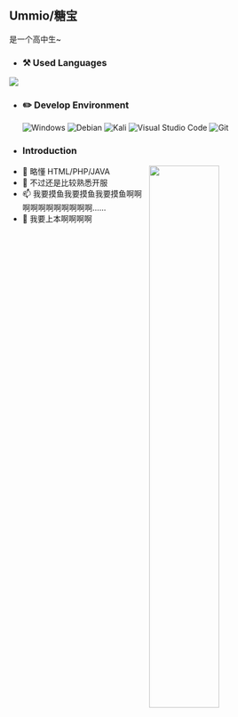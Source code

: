 ## Ummio/糖宝
是一个高中生~  
- ### :hammer_and_pick: Used Languages
<img src="https://github-readme-stats.vercel.app/api/top-langs/?username=Ummio&layout=compact&theme=calm&hide_border=true&langs_count=6&exclude_repo=bspart&card_width=323"/>

- ### :pencil2: Develop Environment
  ![Windows](https://img.shields.io/badge/-Windows_11_Insider_Preview-0078D6?style=flat-square&logo=windows&logoColor=white) ![Debian](https://img.shields.io/badge/-Debian11-C70137?style=flat-square&logo=debian&logoColor=white) ![Kali](https://img.shields.io/badge/-Kali_Linux-46C8FF?style=flat-square&logo=kalilinux&logoColor=white) ![Visual Studio Code](https://img.shields.io/badge/-Visual_Studio_Code-007ACC?style=flat-square&logo=visual-studio-code&logoColor=white) ![Git](https://img.shields.io/badge/-Git-F05032?style=flat-square&logo=git&logoColor=white)  
- ### Introduction
<img align="right" width="50%" src="https://github-readme-stats.vercel.app/api?username=Ummio&show_icons=true&theme=radical" />

- 👀 略懂 HTML/PHP/JAVA
- 🌱 不过还是比较熟悉开服
- 📫 我要摸鱼我要摸鱼我要摸鱼啊啊啊啊啊啊啊啊啊啊啊……
- 🍋 我要上本啊啊啊啊
